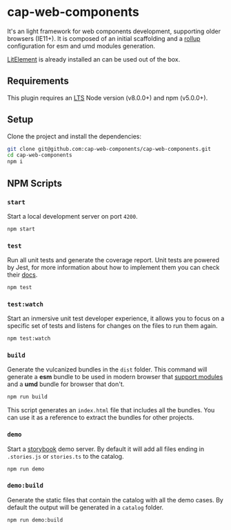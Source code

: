# cap-web-components 
It's an light framework for web components development, supporting older browsers (IE11+). It is composed of an initial scaffolding and a [rollup](https://rollupjs.org/guide/en/) configuration for esm and umd modules generation.

[LitElement](https://lit-element.polymer-project.org/) is already installed an can be used out of the box.

## Requirements
This plugin requires an [LTS](https://github.com/nodejs/Release) Node version (v8.0.0+) and npm (v5.0.0+).

## Setup
Clone the project and install the dependencies:

```bash
git clone git@github.com:cap-web-components/cap-web-components.git
cd cap-web-components
npm i
```

## NPM Scripts

### `start`
Start a local development server on port `4200`.

```bash
npm start
```

### `test`
Run all unit tests and generate the coverage report. Unit tests are powered by Jest, for more information about how to implement them you can check their [docs](https://jestjs.io/docs/en/getting-started).

```bash
npm test
```

### `test:watch`
Start an inmersive unit test developer experience, it allows you to focus on a specific set of tests and listens for changes on the files to run them again.

```bash
npm test:watch
```

### `build`
Generate the vulcanized bundles in the `dist` folder. This command will generate a **esm** bundle to be used in modern browser that [support modules](https://developer.mozilla.org/es/docs/Web/JavaScript/Guide/M%C3%B3dulos) and a **umd** bundle for browser that don't.

```bash
npm run build
```

This script generates an `index.html` file that includes all the bundles. You can use it as a reference to extract the bundles for other projects.

### `demo`
Start a [storybook](https://storybook.js.org/) demo server. By default it will add all files ending in `.stories.js` or `stories.ts` to the catalog.

```bash
npm run demo
```

### `demo:build`

Generate the static files that contain the catalog with all the demo cases. By default the output will be generated in a `catalog` folder.

```bash
npm run demo:build
```
